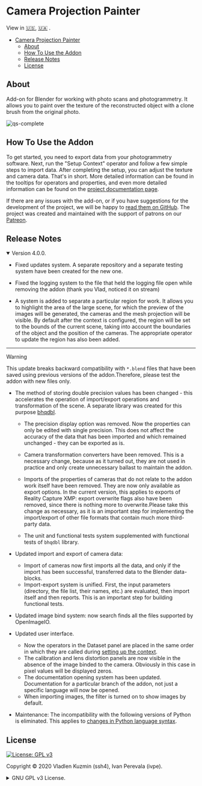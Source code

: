 # Camera Projection Painter

View in
[🇺🇸](./README.md),
[🇺🇦](./README_uk.md)
.

- [Camera Projection Painter](#camera-projection-painter)
  - [About](#about)
  - [How To Use the Addon](#how-to-use-the-addon)
  - [Release Notes](#release-notes)
  - [License](#license)


## About

Add-on for Blender for working with photo scans and photogrammetry. It allows you to paint over the texture of the reconstructed object with a clone brush from the original photo.

![qs-complete](https://github.com/BlenderHQ/camera_projection_painter/assets/3924000/e8fc7191-04cb-4e9c-86f2-f8d309873ed9)

## How To Use the Addon

To get started, you need to export data from your photogrammetry software. Next, run the "Setup Context" operator and follow a few simple steps to import data. After completing the setup, you can adjust the texture and camera data. That's in short. More detailed information can be found in the tooltips for operators and properties, and even more detailed information can be found on the [project documentation page](https://docs.camera-painter.com).

If there are any issues with the add-on, or if you have suggestions for the development of the project, we will be happy to [read them on GitHub](https://github.com/BlenderHQ/camera_projection_painter/issues). The project was created and maintained with the support of patrons on our [Patreon](https://patreon.com/BlenderHQ).


## Release Notes

<details open><summary>
Version 4.0.0.
</summary>

* Fixed updates system. A separate repository and a separate testing system have been created for the new one.

* Fixed the logging system to the file that held the logging file open while removing the addon (thank you Vlad, noticed it on stream)

* A system is added to separate a particular region for work. It allows you to highlight the area of the large scene, for which the preview of the images will be generated, the cameras and the mesh projection will be visible. By default after the context is configured, the region will be set to the bounds of the current scene, taking into account the boundaries of the object and the position of the cameras. The appropriate operator to update the region has also been added.

------------------------------------------------------------------------------------------------------------------------

> [!WARNING]
> This update breaks backward compatibility with `*.blend` files that have been saved using previous versions of the addon.Therefore, please test the addon with new files only.

* The method of storing double precision values has been changed - this accelerates the operation of import/export operations and transformation of the scene. A separate library was created for this purpose [bhqdbl](https://github.com/ivan-perevala/bhqdbl).

  * The precision display option was removed. Now the properties can only be edited with single precision. This does not affect the accuracy of the data that has been imported and which remained unchanged - they can be exported as is.

  * Camera transformation converters have been removed. This is a necessary change, because as it turned out, they are not used in practice and only create unnecessary ballast to maintain the addon.

  * Imports of the properties of cameras that do not relate to the addon work itself have been removed. They are now only available as export options. In the current version, this applies to exports of Reality Capture XMP: export overwrite flags also have been removed, since there is nothing more to overwrite.Please take this change as necessary, as it is an important step for implementing the import/export of other file formats that contain much more third-party data.

  * The unit and functional tests system supplemented with functional tests of `bhqdbl` library. 

* Updated import and export of camera data:
  * Import of cameras now first imports all the data, and only if the import has been successful, transferred data to the Blender data-blocks.
  * Import-export system is unified. First, the input parameters (directory, the file list, their names, etc.) are evaluated, then import itself and then reports. This is an important step for building functional tests.

* Updated image bind system: now search finds all the files supported by OpenImageIO.

* Updated user interface.
  * Now the operators in the Dataset panel are placed in the same order in which they are called during [setting up the context](https://docs.camera-painter.com/en/double-precision-library/ops/setup-context.html).
  * The calibration and lens distortion panels are now visible in the absence of the image binded to the camera. Obviously in this case in pixel values will be displayed zeros.
  * The documentation opening system has been updated. Documentation for a particular branch of the addon, not just a specific language will now be opened.
  * When importing images, the filter is turned on to show images by default.

* Maintenance: The incompatibility with the following versions of Python is eliminated. This applies to [changes in Python language syntax](https://docs.python.org/3/whatsnew/3.11.html#language-builtins).

</details>

## License

[![License: GPL v3](https://img.shields.io/badge/License-GPLv3-blue)](https://www.gnu.org/licenses/gpl-3.0)

Copyright © 2020 Vladlen Kuzmin (ssh4), Ivan Perevala (ivpe).

<details><summary>
GNU GPL v3 License.
</summary>

```
Camera Projection Painter addon.
Copyright (C) 2020 Vladlen Kuzmin (ssh4), Ivan Perevala (ivpe)

This program is free software: you can redistribute it and/or modify
it under the terms of the GNU General Public License as published by
the Free Software Foundation, either version 3 of the License, or
(at your option) any later version.

This program is distributed in the hope that it will be useful,
but WITHOUT ANY WARRANTY; without even the implied warranty of
MERCHANTABILITY or FITNESS FOR A PARTICULAR PURPOSE.  See the
GNU General Public License for more details.

You should have received a copy of the GNU General Public License
along with this program.  If not, see <https://www.gnu.org/licenses/>.
```

</details>
